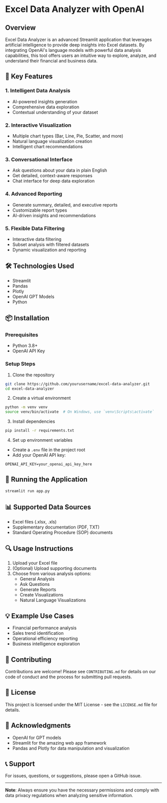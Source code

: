 # Excel Data Analyzer with OpenAI

## Overview

Excel Data Analyzer is an advanced Streamlit application that leverages artificial intelligence to provide deep insights into Excel datasets. By integrating OpenAI's language models with powerful data analysis capabilities, this tool offers users an intuitive way to explore, analyze, and understand their financial and business data.

## 🌟 Key Features

### 1. Intelligent Data Analysis
- AI-powered insights generation
- Comprehensive data exploration
- Contextual understanding of your dataset

### 2. Interactive Visualization
- Multiple chart types (Bar, Line, Pie, Scatter, and more)
- Natural language visualization creation
- Intelligent chart recommendations

### 3. Conversational Interface
- Ask questions about your data in plain English
- Get detailed, context-aware responses
- Chat interface for deep data exploration

### 4. Advanced Reporting
- Generate summary, detailed, and executive reports
- Customizable report types
- AI-driven insights and recommendations

### 5. Flexible Data Filtering
- Interactive data filtering
- Subset analysis with filtered datasets
- Dynamic visualization and reporting

## 🛠 Technologies Used
- Streamlit
- Pandas
- Plotly
- OpenAI GPT Models
- Python

## 📦 Installation

### Prerequisites
- Python 3.8+
- OpenAI API Key

### Setup Steps
1. Clone the repository
```bash
git clone https://github.com/yourusername/excel-data-analyzer.git
cd excel-data-analyzer
```

2. Create a virtual environment
```bash
python -m venv venv
source venv/bin/activate  # On Windows, use `venv\Scripts\activate`
```

3. Install dependencies
```bash
pip install -r requirements.txt
```

4. Set up environment variables
- Create a `.env` file in the project root
- Add your OpenAI API key:
```
OPENAI_API_KEY=your_openai_api_key_here
```

## 🚀 Running the Application
```bash
streamlit run app.py
```

## 📊 Supported Data Sources
- Excel files (.xlsx, .xls)
- Supplementary documentation (PDF, TXT)
- Standard Operating Procedure (SOP) documents

## 🔍 Usage Instructions
1. Upload your Excel file
2. (Optional) Upload supporting documents
3. Choose from various analysis options:
   - General Analysis
   - Ask Questions
   - Generate Reports
   - Create Visualizations
   - Natural Language Visualizations

## 💡 Example Use Cases
- Financial performance analysis
- Sales trend identification
- Operational efficiency reporting
- Business intelligence exploration

## 🤝 Contributing
Contributions are welcome! Please see `CONTRIBUTING.md` for details on our code of conduct and the process for submitting pull requests.

## 📄 License
This project is licensed under the MIT License - see the `LICENSE.md` file for details.

## 🙏 Acknowledgments
- OpenAI for GPT models
- Streamlit for the amazing web app framework
- Pandas and Plotly for data manipulation and visualization

## 📞 Support
For issues, questions, or suggestions, please open a GitHub issue.

---

**Note**: Always ensure you have the necessary permissions and comply with data privacy regulations when analyzing sensitive information.

